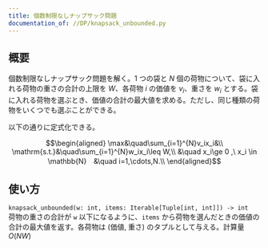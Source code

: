 ```yaml
---
title: 個数制限なしナップサック問題
documentation_of: //DP/knapsack_unbounded.py
---
```


## 概要
個数制限なしナップサック問題を解く。$1$ つの袋と $N$ 個の荷物について、袋に入れる荷物の重さの合計の上限を $W$、各荷物 $i$ の価値を $v_i$、重さを $w_i$ とする。袋に入れる荷物を選ぶとき、価値の合計の最大値を求める。ただし、同じ種類の荷物をいくつでも選ぶことができる。

以下の通りに定式化できる。

$$\begin{aligned}
\max&\quad\sum_{i=1}^{N}v_ix_i&\\
\mathrm{s.t.}&\quad\sum_{i=1}^{N}w_ix_i\leq W,\\
&\quad x_i\ge 0 ,\ x_i \in \mathbb{N}　&\quad i=1,\cdots,N.\\
\end{aligned}$$

## 使い方
`knapsack_unbounded(w: int, items: Iterable[Tuple[int, int]]) -> int`  
荷物の重さの合計が `w` 以下になるように、`items` から荷物を選んだときの価値の合計の最大値を返す。各荷物は (価値, 重さ) のタプルとして与える。計算量 $O(NW)$
